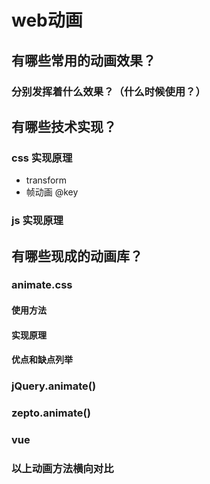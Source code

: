 # web动画

## 有哪些常用的动画效果？
### 分别发挥着什么效果？（什么时候使用？）

## 有哪些技术实现？
### css 实现原理
- transform
- 帧动画 @key
### js 实现原理

## 有哪些现成的动画库？
### animate.css
#### 使用方法
#### 实现原理
#### 优点和缺点列举
### jQuery.animate()
### zepto.animate()
### vue
### 以上动画方法横向对比
